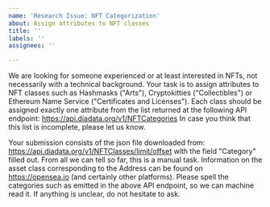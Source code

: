 ```yaml
---
name: 'Research Issue: NFT Categorization'
about: Assign attributes to NFT classes
title: ''
labels: ''
assignees: ''

---
```


We are looking for someone experienced or at least interested in NFTs, not necessarily with a technical background.
Your task is to assign attributes to NFT classes such as Hashmasks ("Arts"), Cryptokitties ("Collectibles") or Ethereum Name Service ("Certificates and Licenses").
Each class should be assigned exactly one attribute from the list returned at the following API endpoint:
https://api.diadata.org/v1/NFTCategories
In case you think that this list is incomplete, please let us know.

Your submission consists of the json file downloaded from:
https://api.diadata.org/v1/NFTClasses/limit/offset
with the field "Category" filled out. From all we can tell so far, this is a manual task. Information on the asset class corresponding to the Address can be found on https://opensea.io (and certainly other platforms). Please spell the categories such as emitted in the above API endpoint, so we can machine read it.
If anything is unclear, do not hesitate to ask.
